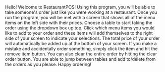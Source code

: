 Hello!  Welcome to RestaurantPOS!
Using this program, you will be able to take someone's order just like you were working at a restaurant.
Once you run the program, you will be met with a screen that shows all of the menu items on the left side with their prices.
Choose a table to start taking the order using the dropdown box up top.
Click which menu items you would like to add to your order and these items will add themselves to the right side of your screen to indicate your selections.
The total price of your order will automatically be added up at the bottom of your screen.
If you make a mistake and accidentally order something, simply click the item and hit the remove item button.
You can also clear the entire order by hitting the clear order button.
You are able to jump between tables and add to/delete from the orders as you please.
Happy ordering!